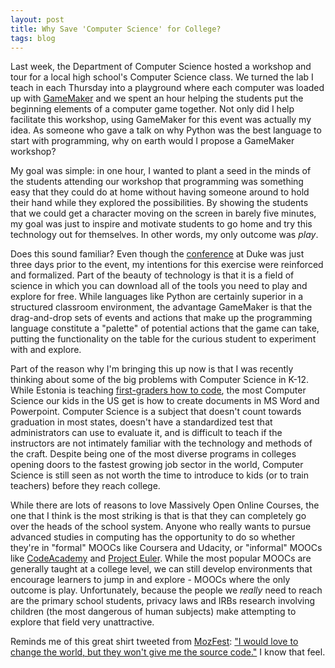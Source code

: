 ```yaml
---
layout: post
title: Why Save 'Computer Science' for College?
tags: blog
---
```


Last week, the Department of Computer Science hosted a workshop and tour for a local high school's Computer Science class. We turned the lab I teach in each Thursday into a playground where each computer was loaded up with <a href="http://yoyogames.com">GameMaker</a> and we spent an hour helping the students put the beginning elements of a computer game together. Not only did I help facilitate this workshop, using GameMaker for this event was actually my idea. As someone who gave a talk on why Python was the best language to start with programming, why on earth would I propose a GameMaker workshop?

My goal was simple: in one hour, I wanted to plant a seed in the minds of the students attending our workshop that programming was something easy that they could do at home without having someone around to hold their hand while they explored the possibilities. By showing the students that we could get a character moving on the screen in barely five minutes, my goal was just to inspire and motivate students to go home and try this technology out for themselves. In other words, my only outcome was <em>play</em>.

Does this sound familiar? Even though the <a href="http://isharacomix.org/2012/11/12/taking-part-in-a-virtual-discussion">conference</a> at Duke was just three days prior to the event, my intentions for this exercise were reinforced and formalized. Part of the beauty of technology is that it is a field of science in which you can download all of the tools you need to play and explore for free. While languages like Python are certainly superior in a structured classroom environment, the advantage GameMaker is that the drag-and-drop sets of events and actions that make up the programming language constitute a "palette" of potential actions that the game can take, putting the functionality on the table for the curious student to experiment with and explore.

Part of the reason why I'm bringing this up now is that I was recently thinking about some of the big problems with Computer Science in K-12. While Estonia is teaching <a href="http://developers.slashdot.org/story/12/09/04/2136256/estonia-to-teach-programming-in-schools-from-age-6">first-graders how to code</a>, the most Computer Science our kids in the US get is how to create documents in MS Word and Powerpoint. Computer Science is a subject that doesn't count towards graduation in most states, doesn't have a standardized test that administrators can use to evaluate it, and is difficult to teach if the instructors are not intimately familiar with the technology and methods of the craft. Despite being one of the most diverse programs in colleges opening doors to the fastest growing job sector in the world, Computer Science is still seen as not worth the time to introduce to kids (or to train teachers) before they reach college.

While there are lots of reasons to love Massively Open Online Courses, the one that I think is the most striking is that is that they can completely go over the heads of the school system. Anyone who really wants to pursue advanced studies in computing has the opportunity to do so whether they're in "formal" MOOCs like Coursera and Udacity, or "informal" MOOCs like <a href="http://www.codecademy.com/">CodeAcademy</a> and <a href="https://projecteuler.net/">Project Euler</a>. While the most popular MOOCs are generally taught at a college level, we can still develop environments that encourage learners to jump in and explore - MOOCs where the only outcome is play. Unfortunately, because the people we <em>really</em> need to reach are the primary school students, privacy laws and IRBs research involving children (the most dangerous of human subjects) make attempting to explore that field very unattractive.

Reminds me of this great shirt tweeted from <a href="http://mozillafestival.org/">MozFest</a>: <a href="https://secure.flickr.com/photos/29677268@N06/8170523077/">"I would love to change the world, but they won't give me the source code."</a> I know that feel.
